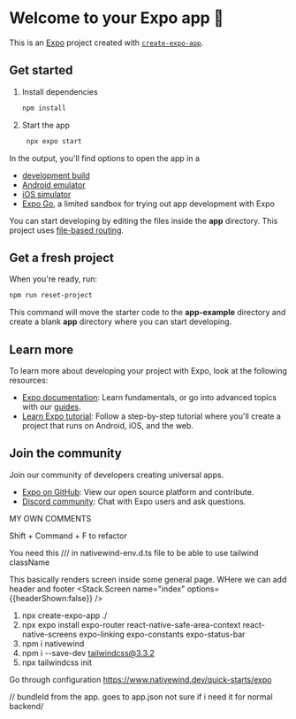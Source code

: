 # Welcome to your Expo app 👋

This is an [Expo](https://expo.dev) project created with [`create-expo-app`](https://www.npmjs.com/package/create-expo-app).

## Get started

1. Install dependencies

   ```bash
   npm install
   ```

2. Start the app

   ```bash
    npx expo start
   ```

In the output, you'll find options to open the app in a

- [development build](https://docs.expo.dev/develop/development-builds/introduction/)
- [Android emulator](https://docs.expo.dev/workflow/android-studio-emulator/)
- [iOS simulator](https://docs.expo.dev/workflow/ios-simulator/)
- [Expo Go](https://expo.dev/go), a limited sandbox for trying out app development with Expo

You can start developing by editing the files inside the **app** directory. This project uses [file-based routing](https://docs.expo.dev/router/introduction).

## Get a fresh project

When you're ready, run:

```bash
npm run reset-project
```

This command will move the starter code to the **app-example** directory and create a blank **app** directory where you can start developing.

## Learn more

To learn more about developing your project with Expo, look at the following resources:

- [Expo documentation](https://docs.expo.dev/): Learn fundamentals, or go into advanced topics with our [guides](https://docs.expo.dev/guides).
- [Learn Expo tutorial](https://docs.expo.dev/tutorial/introduction/): Follow a step-by-step tutorial where you'll create a project that runs on Android, iOS, and the web.

## Join the community

Join our community of developers creating universal apps.

- [Expo on GitHub](https://github.com/expo/expo): View our open source platform and contribute.
- [Discord community](https://chat.expo.dev): Chat with Expo users and ask questions.






MY OWN COMMENTS

Shift + Command + F to refactor


You need this
/// <reference types="nativewind/types" /> in nativewind-env.d.ts file to be able to use tailwind className 

This basically renders screen inside some general page. WHere we can add header and footer
  <Stack>
      <Stack.Screen name="index" options={{headerShown:false}} />
    </Stack>



1) npx create-expo-app ./
2) npx expo install expo-router react-native-safe-area-context react-native-screens expo-linking expo-constants expo-status-bar
3) npm i nativewind
4) npm i --save-dev tailwindcss@3.3.2
5) npx tailwindcss init

Go through configuration
https://www.nativewind.dev/quick-starts/expo


// bundleId from the app. goes to app.json not sure if i need it for normal backend/